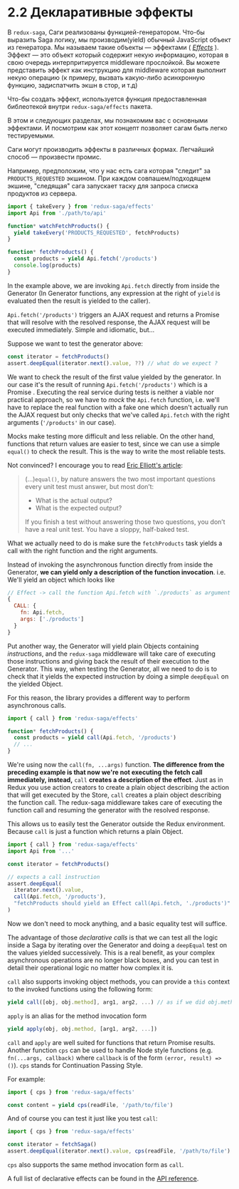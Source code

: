 # 2.2 Декларативные эффекты

В `redux-saga`, Саги реализованы функцией-генератором. Что-бы выразить Saga логику, мы производим(yield) обычный JavaScript объект из генератора. Мы называем такие объекты — эффектами ( [_Effects_](https://redux-saga.js.org/docs/api/#effect-creators) ). Эффект — это объект который содержит некую информацию, которая в свою очередь интерпритируется middleware прослойкой. Вы можете представить эффект как
инструкцию для middleware которая выполнит некую операцию (к примеру, вызвать какую-либо асинхронную функцию, задиспатчить экшн в стор, и т.д\)


Что-бы создать эффект, используется функция предоставленная библеотекой внутри `redux-saga/effects` пакета.

В этом и следующих разделах, мы познакомим вас с основными эффектами. И посмотрим как этот концепт позволяет сагам быть легко 
тестируемыми.

Саги могут производить эффекты в различных формах. Легчайший способ — произвести промис.

Например, предположим, что у нас есть сага которая "следит" за `PRODUCTS_REQUESTED` экшином. При каждом совпашем/подходящем экшине, "следящая" сага запускает таску для запроса списка продуктов из сервера.

```javascript
import { takeEvery } from 'redux-saga/effects'
import Api from './path/to/api'

function* watchFetchProducts() {
  yield takeEvery('PRODUCTS_REQUESTED', fetchProducts)
}

function* fetchProducts() {
  const products = yield Api.fetch('/products')
  console.log(products)
}
```

In the example above, we are invoking `Api.fetch` directly from inside the Generator \(In Generator functions, any expression at the right of `yield` is evaluated then the result is yielded to the caller\).

`Api.fetch('/products')` triggers an AJAX request and returns a Promise that will resolve with the resolved response, the AJAX request will be executed immediately. Simple and idiomatic, but...

Suppose we want to test the generator above:

```javascript
const iterator = fetchProducts()
assert.deepEqual(iterator.next().value, ??) // what do we expect ?
```

We want to check the result of the first value yielded by the generator. In our case it's the result of running `Api.fetch('/products')` which is a Promise . Executing the real service during tests is neither a viable nor practical approach, so we have to _mock_ the `Api.fetch` function, i.e. we'll have to replace the real function with a fake one which doesn't actually run the AJAX request but only checks that we've called `Api.fetch` with the right arguments \(`'/products'` in our case\).

Mocks make testing more difficult and less reliable. On the other hand, functions that return values are easier to test, since we can use a simple `equal()` to check the result. This is the way to write the most reliable tests.

Not convinced? I encourage you to read [Eric Elliott's article](https://medium.com/javascript-scene/what-every-unit-test-needs-f6cd34d9836d#.4ttnnzpgc):

> \(...\)`equal()`, by nature answers the two most important questions every unit test must answer, but most don’t:
>
> * What is the actual output?
> * What is the expected output?
>
> If you finish a test without answering those two questions, you don’t have a real unit test. You have a sloppy, half-baked test.

What we actually need to do is make sure the `fetchProducts` task yields a call with the right function and the right arguments.

Instead of invoking the asynchronous function directly from inside the Generator, **we can yield only a description of the function invocation**. i.e. We'll yield an object which looks like

```javascript
// Effect -> call the function Api.fetch with `./products` as argument
{
  CALL: {
    fn: Api.fetch,
    args: ['./products']
  }
}
```

Put another way, the Generator will yield plain Objects containing _instructions_, and the `redux-saga` middleware will take care of executing those instructions and giving back the result of their execution to the Generator. This way, when testing the Generator, all we need to do is to check that it yields the expected instruction by doing a simple `deepEqual` on the yielded Object.

For this reason, the library provides a different way to perform asynchronous calls.

```javascript
import { call } from 'redux-saga/effects'

function* fetchProducts() {
  const products = yield call(Api.fetch, '/products')
  // ...
}
```

We're using now the `call(fn, ...args)` function. **The difference from the preceding example is that now we're not executing the fetch call immediately, instead,** `call` **creates a description of the effect**. Just as in Redux you use action creators to create a plain object describing the action that will get executed by the Store, `call` creates a plain object describing the function call. The redux-saga middleware takes care of executing the function call and resuming the generator with the resolved response.

This allows us to easily test the Generator outside the Redux environment. Because `call` is just a function which returns a plain Object.

```javascript
import { call } from 'redux-saga/effects'
import Api from '...'

const iterator = fetchProducts()

// expects a call instruction
assert.deepEqual(
  iterator.next().value,
  call(Api.fetch, '/products'),
  "fetchProducts should yield an Effect call(Api.fetch, './products')"
)
```

Now we don't need to mock anything, and a basic equality test will suffice.

The advantage of those _declarative calls_ is that we can test all the logic inside a Saga by iterating over the Generator and doing a `deepEqual` test on the values yielded successively. This is a real benefit, as your complex asynchronous operations are no longer black boxes, and you can test in detail their operational logic no matter how complex it is.

`call` also supports invoking object methods, you can provide a `this` context to the invoked functions using the following form:

```javascript
yield call([obj, obj.method], arg1, arg2, ...) // as if we did obj.method(arg1, arg2 ...)
```

`apply` is an alias for the method invocation form

```javascript
yield apply(obj, obj.method, [arg1, arg2, ...])
```

`call` and `apply` are well suited for functions that return Promise results. Another function `cps` can be used to handle Node style functions \(e.g. `fn(...args, callback)` where `callback` is of the form `(error, result) => ()`\). `cps` stands for Continuation Passing Style.

For example:

```javascript
import { cps } from 'redux-saga/effects'

const content = yield cps(readFile, '/path/to/file')
```

And of course you can test it just like you test `call`:

```javascript
import { cps } from 'redux-saga/effects'

const iterator = fetchSaga()
assert.deepEqual(iterator.next().value, cps(readFile, '/path/to/file') )
```

`cps` also supports the same method invocation form as `call`.

A full list of declarative effects can be found in the [API reference](https://redux-saga.js.org/docs/api/#effect-creators).

